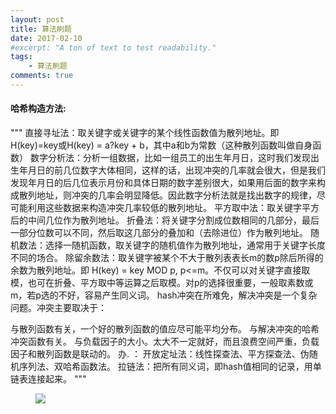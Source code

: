 ```yaml
---
layout: post
title: 算法刷题
date: 2017-02-10
#excerpt: "A ton of text to test readability."
tags: 
    - 算法刷题
comments: true
---
```

#### 哈希构造方法:
"""
直接寻址法：取关键字或关键字的某个线性函数值为散列地址。即H(key)=key或H(key) = a?key + b，其中a和b为常数（这种散列函数叫做自身函数）
数字分析法：分析一组数据，比如一组员工的出生年月日，这时我们发现出生年月日的前几位数字大体相同，这样的话，出现冲突的几率就会很大，但是我们发现年月日的后几位表示月份和具体日期的数字差别很大，如果用后面的数字来构成散列地址，则冲突的几率会明显降低。因此数字分析法就是找出数字的规律，尽可能利用这些数据来构造冲突几率较低的散列地址。
平方取中法：取关键字平方后的中间几位作为散列地址。
折叠法：将关键字分割成位数相同的几部分，最后一部分位数可以不同，然后取这几部分的叠加和（去除进位）作为散列地址。
随机数法：选择一随机函数，取关键字的随机值作为散列地址，通常用于关键字长度不同的场合。
除留余数法：取关键字被某个不大于散列表表长m的数p除后所得的余数为散列地址。即 H(key) = key MOD p, p<=m。不仅可以对关键字直接取模，也可在折叠、平方取中等运算之后取模。对p的选择很重要，一般取素数或m，若p选的不好，容易产生同义词。
hash冲突在所难免，解决冲突是一个复杂问题。冲突主要取决于：

与散列函数有关，一个好的散列函数的值应尽可能平均分布。
与解决冲突的哈希冲突函数有关。
与负载因子的大小。太大不一定就好，而且浪费空间严重，负载因子和散列函数是联动的。
办. ：
开放定址法：线性探查法、平方探查法、伪随机序列法、双哈希函数法。
拉链法：把所有同义词，即hash值相同的记录，用单链表连接起来。
"""
<figure>
<a><img src="{{site.url}}/assets/img/08101.jpg"></a>
</figure>
